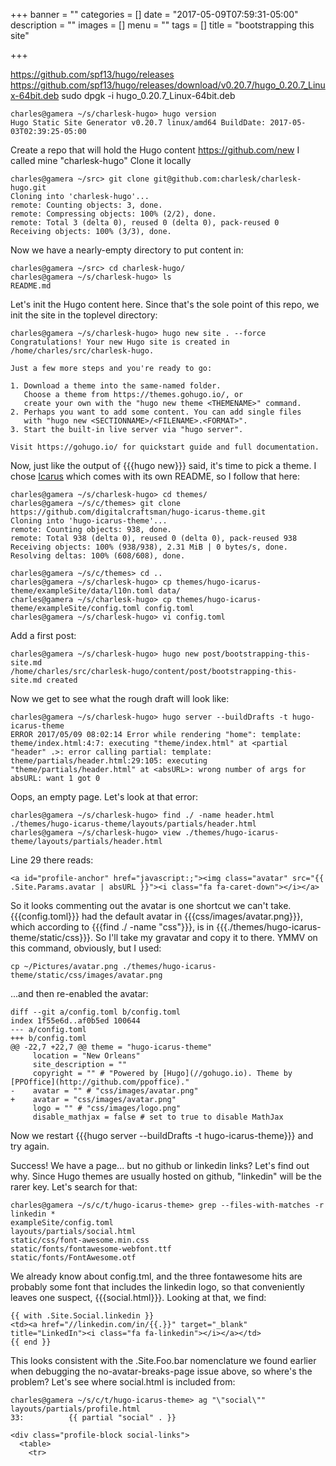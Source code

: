 +++
banner = ""
categories = []
date = "2017-05-09T07:59:31-05:00"
description = ""
images = []
menu = ""
tags = []
title = "bootstrapping this site"

+++

https://github.com/spf13/hugo/releases
https://github.com/spf13/hugo/releases/download/v0.20.7/hugo_0.20.7_Linux-64bit.deb
sudo dpgk -i hugo_0.20.7_Linux-64bit.deb

    charles@gamera ~/s/charlesk-hugo> hugo version
    Hugo Static Site Generator v0.20.7 linux/amd64 BuildDate: 2017-05-03T02:39:25-05:00

Create a repo that will hold the Hugo content
https://github.com/new
I called mine "charlesk-hugo"
Clone it locally

    charles@gamera ~/src> git clone git@github.com:charlesk/charlesk-hugo.git
    Cloning into 'charlesk-hugo'...
    remote: Counting objects: 3, done.
    remote: Compressing objects: 100% (2/2), done.
    remote: Total 3 (delta 0), reused 0 (delta 0), pack-reused 0
    Receiving objects: 100% (3/3), done.

Now we have a nearly-empty directory to put content in:

    charles@gamera ~/src> cd charlesk-hugo/
    charles@gamera ~/s/charlesk-hugo> ls
    README.md

Let's init the Hugo content here.
Since that's the sole point of this repo, we init the site in the toplevel directory:

    charles@gamera ~/s/charlesk-hugo> hugo new site . --force
    Congratulations! Your new Hugo site is created in /home/charles/src/charlesk-hugo.

    Just a few more steps and you're ready to go:

    1. Download a theme into the same-named folder.
       Choose a theme from https://themes.gohugo.io/, or
       create your own with the "hugo new theme <THEMENAME>" command.
    2. Perhaps you want to add some content. You can add single files
       with "hugo new <SECTIONNAME>/<FILENAME>.<FORMAT>".
    3. Start the built-in live server via "hugo server".

    Visit https://gohugo.io/ for quickstart guide and full documentation.

Now, just like the output of {{{hugo new}}} said, it's time to pick a theme.
I chose [Icarus](https://github.com/digitalcraftsman/hugo-icarus-theme)
which comes with its own README, so I follow that here:

    charles@gamera ~/s/charlesk-hugo> cd themes/
    charles@gamera ~/s/c/themes> git clone https://github.com/digitalcraftsman/hugo-icarus-theme.git
    Cloning into 'hugo-icarus-theme'...
    remote: Counting objects: 938, done.
    remote: Total 938 (delta 0), reused 0 (delta 0), pack-reused 938
    Receiving objects: 100% (938/938), 2.31 MiB | 0 bytes/s, done.
    Resolving deltas: 100% (608/608), done.

    charles@gamera ~/s/c/themes> cd ..
    charles@gamera ~/s/charlesk-hugo> cp themes/hugo-icarus-theme/exampleSite/data/l10n.toml data/
    charles@gamera ~/s/charlesk-hugo> cp themes/hugo-icarus-theme/exampleSite/config.toml config.toml 
    charles@gamera ~/s/charlesk-hugo> vi config.toml

Add a first post:

    charles@gamera ~/s/charlesk-hugo> hugo new post/bootstrapping-this-site.md
    /home/charles/src/charlesk-hugo/content/post/bootstrapping-this-site.md created

Now we get to see what the rough draft will look like:

    charles@gamera ~/s/charlesk-hugo> hugo server --buildDrafts -t hugo-icarus-theme
    ERROR 2017/05/09 08:02:14 Error while rendering "home": template: theme/index.html:4:7: executing "theme/index.html" at <partial "header" .>: error calling partial: template: theme/partials/header.html:29:105: executing "theme/partials/header.html" at <absURL>: wrong number of args for absURL: want 1 got 0

Oops, an empty page. Let's look at that error:

    charles@gamera ~/s/charlesk-hugo> find ./ -name header.html
    ./themes/hugo-icarus-theme/layouts/partials/header.html
    charles@gamera ~/s/charlesk-hugo> view ./themes/hugo-icarus-theme/layouts/partials/header.html

Line 29 there reads:

    <a id="profile-anchor" href="javascript:;"><img class="avatar" src="{{ .Site.Params.avatar | absURL }}"><i class="fa fa-caret-down"></i></a>

So it looks commenting out the avatar is one shortcut we can't take. {{{config.toml}}} had the default avatar in {{{css/images/avatar.png}}}, which according to {{{find ./ -name "css"}}}, is in {{{./themes/hugo-icarus-theme/static/css}}}. So I'll take my gravatar and copy it to there. YMMV on this command, obviously, but I used:

    cp ~/Pictures/avatar.png ./themes/hugo-icarus-theme/static/css/images/avatar.png

...and then re-enabled the avatar:

    diff --git a/config.toml b/config.toml
    index 1f55e6d..af0b5ed 100644
    --- a/config.toml
    +++ b/config.toml
    @@ -22,7 +22,7 @@ theme = "hugo-icarus-theme"
         location = "New Orleans"
         site_description = ""
         copyright = "" # "Powered by [Hugo](//gohugo.io). Theme by [PPOffice](http://github.com/ppoffice)."
    -    avatar = "" # "css/images/avatar.png"
    +    avatar = "css/images/avatar.png"
         logo = "" # "css/images/logo.png"
         disable_mathjax = false # set to true to disable MathJax

Now we restart {{{hugo server --buildDrafts -t hugo-icarus-theme}}} and try again.

Success! We have a page... but no github or linkedin links? Let's find out why. Since Hugo themes are usually hosted on github, "linkedin" will be the rarer key. Let's search for that:

    charles@gamera ~/s/c/t/hugo-icarus-theme> grep --files-with-matches -r linkedin *
    exampleSite/config.toml
    layouts/partials/social.html
    static/css/font-awesome.min.css
    static/fonts/fontawesome-webfont.ttf
    static/fonts/FontAwesome.otf

We already know about config.tml, and the three fontawesome hits are probably some font that includes the linkedin logo, so that conveniently leaves one suspect, {{{social.html}}}. Looking at that, we find:

    {{ with .Site.Social.linkedin }}
    <td><a href="//linkedin.com/in/{{.}}" target="_blank" title="LinkedIn"><i class="fa fa-linkedin"></i></a></td>
    {{ end }}

This looks consistent with the .Site.Foo.bar nomenclature we found earlier when debugging the no-avatar-breaks-page issue above, so where's the problem? Let's see where social.html is included from:

    charles@gamera ~/s/c/t/hugo-icarus-theme> ag "\"social\""
    layouts/partials/profile.html
    33:          {{ partial "social" . }}

    <div class="profile-block social-links">
      <table>
        <tr>
          
<td><a href="//github.com/charlesk" target="_blank" title="GitHub"><i class="fa fa-github"></i></a></td>
<td><a href="//linkedin.com/in/www.linkedin.com/in/charles-kerr" target="_blank" title="LinkedIn"><i class="fa fa-linkedin"></i></a></td>




